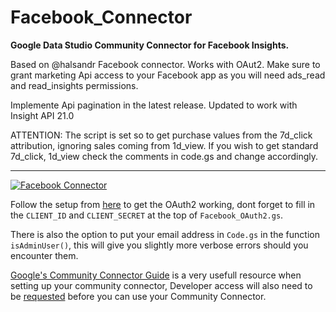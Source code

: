 # Facebook_Connector
**Google Data Studio Community Connector for Facebook Insights.**

Based  on @halsandr Facebook connector.
Works with OAut2. Make sure to grant marketing Api access to your Facebook app as you will need  ads_read and read_insights permissions.

Implemente Api pagination in the latest release.
Updated to work with Insight API 21.0

ATTENTION: The script is set so to get purchase values from the 7d_click attribution, ignoring sales coming from 1d_view. 
If you wish to get standard 7d_click, 1d_view check the comments in code.gs and change accordingly. 

------------
[![Facebook Connector](https://img.shields.io/github/tag/halsandr/Facebook_Connector.svg)](https://github.com/halsandr/Facebook_Connector)

Follow the setup from [here](https://github.com/googlesamples/apps-script-oauth2) to get the OAuth2 working, dont forget to fill in the `CLIENT_ID` and `CLIENT_SECRET` at the top of `Facebook_OAuth2.gs`.

There is also the option to put your email address in `Code.gs` in the function `isAdminUser()`, this will give you slightly more verbose errors should you encounter them.

[Google's Community Connector Guide](https://developers.google.com/datastudio/connector/get-started) is a very usefull resource when setting up your community connector, Developer access will also need to be [requested](https://goo.gl/forms/MfxSU71PqP3P0RoM2) before you can use your Community Connector.

